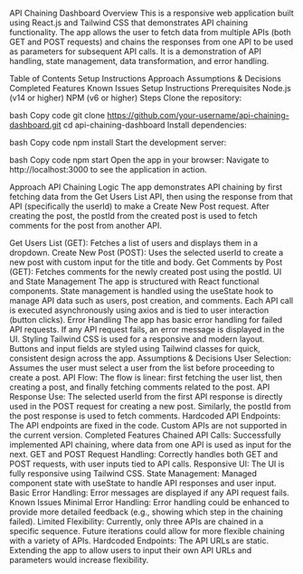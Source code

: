 API Chaining Dashboard
Overview
This is a responsive web application built using React.js and Tailwind CSS that demonstrates API chaining functionality. The app allows the user to fetch data from multiple APIs (both GET and POST requests) and chains the responses from one API to be used as parameters for subsequent API calls. It is a demonstration of API handling, state management, data transformation, and error handling.

Table of Contents
Setup Instructions
Approach
Assumptions & Decisions
Completed Features
Known Issues
Setup Instructions
Prerequisites
Node.js (v14 or higher)
NPM (v6 or higher)
Steps
Clone the repository:

bash
Copy code
git clone https://github.com/your-username/api-chaining-dashboard.git
cd api-chaining-dashboard
Install dependencies:

bash
Copy code
npm install
Start the development server:

bash
Copy code
npm start
Open the app in your browser: Navigate to http://localhost:3000 to see the application in action.

Approach
API Chaining Logic
The app demonstrates API chaining by first fetching data from the Get Users List API, then using the response from that API (specifically the userId) to make a Create New Post request. After creating the post, the postId from the created post is used to fetch comments for the post from another API.

Get Users List (GET): Fetches a list of users and displays them in a dropdown.
Create New Post (POST): Uses the selected userId to create a new post with custom input for the title and body.
Get Comments by Post (GET): Fetches comments for the newly created post using the postId.
UI and State Management
The app is structured with React functional components.
State management is handled using the useState hook to manage API data such as users, post creation, and comments.
Each API call is executed asynchronously using axios and is tied to user interaction (button clicks).
Error Handling
The app has basic error handling for failed API requests.
If any API request fails, an error message is displayed in the UI.
Styling
Tailwind CSS is used for a responsive and modern layout.
Buttons and input fields are styled using Tailwind classes for quick, consistent design across the app.
Assumptions & Decisions
User Selection: Assumes the user must select a user from the list before proceeding to create a post.
API Flow: The flow is linear: first fetching the user list, then creating a post, and finally fetching comments related to the post.
API Response Use: The selected userId from the first API response is directly used in the POST request for creating a new post. Similarly, the postId from the post response is used to fetch comments.
Hardcoded API Endpoints: The API endpoints are fixed in the code. Custom APIs are not supported in the current version.
Completed Features
Chained API Calls: Successfully implemented API chaining, where data from one API is used as input for the next.
GET and POST Request Handling: Correctly handles both GET and POST requests, with user inputs tied to API calls.
Responsive UI: The UI is fully responsive using Tailwind CSS.
State Management: Managed component state with useState to handle API responses and user input.
Basic Error Handling: Error messages are displayed if any API request fails.
Known Issues
Minimal Error Handling: Error handling could be enhanced to provide more detailed feedback (e.g., showing which step in the chaining failed).
Limited Flexibility: Currently, only three APIs are chained in a specific sequence. Future iterations could allow for more flexible chaining with a variety of APIs.
Hardcoded Endpoints: The API URLs are static. Extending the app to allow users to input their own API URLs and parameters would increase flexibility.
